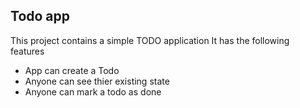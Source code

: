 ## Todo app

This project contains a simple TODO application
It has the following features

- App can create a Todo
- Anyone can see thier existing state
- Anyone can mark a todo as done
